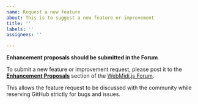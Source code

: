 ```yaml
---
name: Request a new feature
about: This is to suggest a new feature or improvement
title: ''
labels: ''
assignees: ''

---
```


**Enhancement proposals should be submitted in the Forum**

To submit a new feature or improvement request, please post it to the **[Enhancement Proposals](https://webmidijs.org/forum/categories/enhancements)** section of the [WebMidi.js Forum](https://webmidijs.org/forum/).

This allows the feature request to be discussed with the community while reserving GitHub strictly for bugs and issues.
